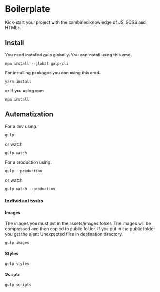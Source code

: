 # Boilerplate

Kick-start your project with the combined knowledge of JS, SCSS and HTML5.


## Install

You need installed gulp globally. You can install using this cmd.

```
npm install --global gulp-cli
```

For installing packages you can using this cmd.

```
yarn install
```

or if you using npm

```
npm install
```


## Automatization

For a dev using.

```
gulp
```

or watch

```
gulp watch
```

For a production using.

```
gulp --production
```

or watch

```
gulp watch --production
```

### Individual tasks

#### Images
The images you must put in the assets/images folder. The images will be compressed and then copied to public folder.
If you put in the public folder you get the alert: Unexpected files in destination directory.

```
gulp images
```

#### Styles

```
gulp styles
```

#### Scripts

```
gulp scripts
```
